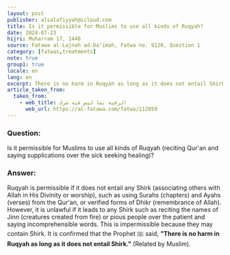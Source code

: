 ```yaml
---
layout: post
publisher: alsalafiyyah@icloud.com
title: Is it permissible for Muslims to use all kinds of Ruqyah?
date: 2024-07-23
hijri: Muharram 17, 1446
source: Fatawa al-Lajnah ad-Da'imah, Fatwa no. 9120‏, Question 1
category: [fatwas,treatments]
note: true
group1: true
locale: en
lang: en
excerpt: There is no harm in Ruqyah as long as it does not entail Shirk.
article_taken_from: 
  taken_from:
    - web_title: الرقية بما ليس فيه شرك  
      web_url: https://al-fatawa.com/fatwa/112059
---
```


### Question: 
Is it permissible for Muslims to use all kinds of Ruqyah (reciting Qur'an and saying supplications over the sick seeking healing)?

### Answer: 
Ruqyah is permissible if it does not entail any Shirk (associating others with Allah in His Divinity or worship), such as using Surahs (chapters) and Ayahs (verses) from the Qur'an, or verified forms of Dhikr (remembrance of Allah). However, it is unlawful if it leads to any Shirk such as reciting the names of Jinn (creatures created from fire) or pious people over the patient and saying incomprehensible words. This is impermissible because they may contain Shirk. It is confirmed that the Prophet ﷺ said, **"There is no harm in Ruqyah as long as it does not entail Shirk."** (Related by Muslim).
